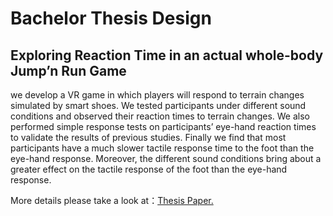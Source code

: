 # Bachelor Thesis Design
## Exploring Reaction Time in an actual whole-body Jump’n Run Game
we develop a VR game in which players will respond to terrain changes simulated by smart shoes. We tested participants under different sound conditions
and observed their reaction times to terrain changes. We also performed simple
response tests on participants’ eye-hand reaction times to validate the results
of previous studies. Finally we find that most participants have a much slower
tactile response time to the foot than the eye-hand response. Moreover, the different sound conditions bring about a greater effect on the tactile response of
the foot than the eye-hand response.


More details please take a look at：<a href="https://github.com/Jcheems/Jcheems.github.io/paper.pdf" target="_blank">Thesis Paper.</a>
